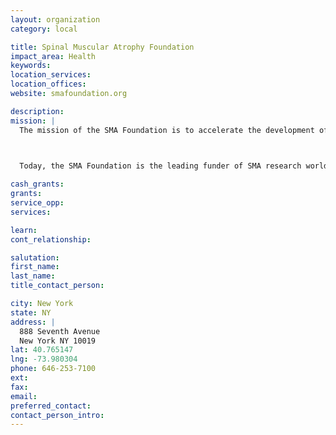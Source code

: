 ```yaml
---
layout: organization
category: local

title: Spinal Muscular Atrophy Foundation
impact_area: Health
keywords: 
location_services: 
location_offices: 
website: smafoundation.org

description: 
mission: |
  The mission of the SMA Foundation is to accelerate the development of a treatment for SMA, the number one genetic killer of infants and toddlers.

  

  Today, the SMA Foundation is the leading funder of SMA research worldwide–over $100M has been spent on basic, translational , and clinical  research. We have invested more than $30M on developing critical, validated research tools and other drug discovery assets  Our mandate is to ensure that all of the results of our research funding are made readily available to every SMA researcher with minimal cost and obligation.

cash_grants: 
grants: 
service_opp: 
services: 

learn: 
cont_relationship: 

salutation: 
first_name: 
last_name: 
title_contact_person: 

city: New York
state: NY
address: |
  888 Seventh Avenue  
  New York NY 10019
lat: 40.765147
lng: -73.980304
phone: 646-253-7100
ext: 
fax: 
email: 
preferred_contact: 
contact_person_intro: 
---
```

